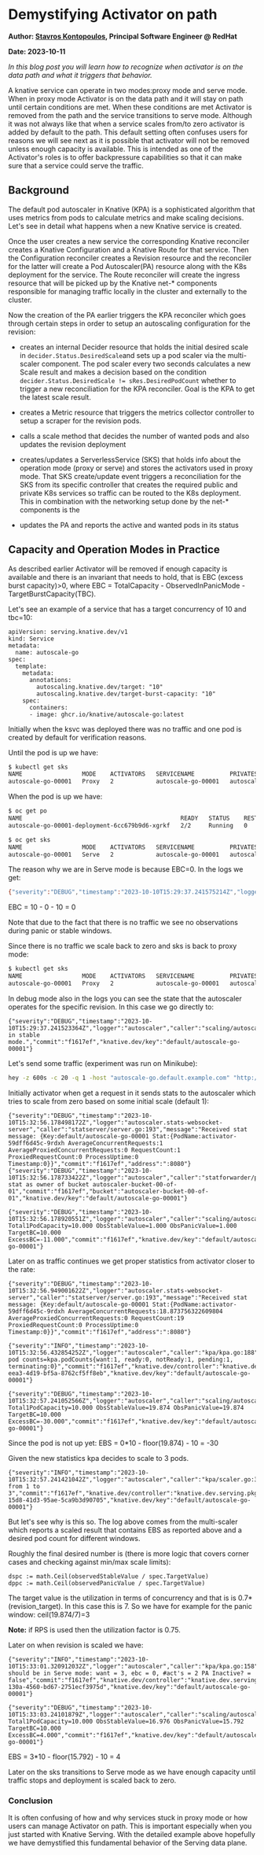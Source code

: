 # Demystifying Activator on path

**Author: [Stavros Kontopoulos](https://twitter.com/s_kontopoulos), Principal Software Engineer @ RedHat**

**Date: 2023-10-11**

_In this blog post you will learn how to recognize when activator is on the data path and what it triggers that behavior._

A knative service can operate in two modes:proxy mode and serve mode.
When in proxy mode Activator is on the data path and it will stay on path until certain conditions are met.
When these conditions are met Activator is removed from the path and the service transitions to serve mode.
Although it was not always like that when a service scales from/to zero activator is added by default to the path.
This default setting often confuses users for reasons we will see next as it is possible that activator will not
be removed unless enough capacity is available. This is intended as one of the Activator's roles is to offer backpressure capabilities so that it can make sure that a service could serve the traffic.


## Background

The default pod autoscaler in Knative (KPA) is a sophisticated algorithm that uses metrics from pods to
calculate metrics and make scaling decisions. Let's see in detail what happens when a new Knative service is created.

Once the user creates a new service the corresponding Knative reconciler creates a Knative Configuration and a Knative Route for that service. Then the Configuration reconciler creates a Revision resource and
the reconciler for the latter will create a Pod Autoscaler(PA) resource along with the K8s deployment for the service.
The Route reconciler will create the ingress resource that will be picked up by the Knative net-* components responsible
for managing traffic locally in the cluster and externally to the cluster.

Now the creation of the PA earlier triggers the KPA reconciler which goes through certain steps in order to setup an autoscaling configuration for the revision:

- creates an internal Decider resource that holds the initial desired scale in `decider.Status.DesiredScale`and
sets up a pod scaler via the multi-scaler component. The pod scaler every two seconds calculates a new Scale
result and makes a decision based on the condition `decider.Status.DesiredScale != sRes.DesiredPodCount` whether to trigger a new reconciliation for the KPA reconciler. Goal is the KPA to get the latest scale result.

- creates a Metric resource that triggers the metrics collector controller to setup a scraper for the revision pods.

- calls a scale method that decides the number of wanted pods and also updates the revision deployment

- creates/updates a ServerlessService (SKS) that holds info about the operation mode (proxy or serve) and stores the activators used in proxy mode. That SKS create/update event triggers a reconciliation for the SKS from its specific controller that creates the required public and private K8s services so traffic can be routed to the K8s deployment.
This in combination with the networking setup done by the net-* components is the

- updates the PA and reports the active and wanted pods in its status

## Capacity and Operation Modes in Practice

As described earlier Activator will be removed if enough capacity is available and there is an invariant that needs to
hold, that is EBC (excess burst capacity)>0, where EBC = TotalCapacity - ObservedInPanicMode - TargetBurstCapacity(TBC).

Let's see an example of a service that has a target concurrency of 10 and tbc=10:

```
apiVersion: serving.knative.dev/v1
kind: Service
metadata:
  name: autoscale-go
spec:
  template:
    metadata:
      annotations:
        autoscaling.knative.dev/target: "10"
        autoscaling.knative.dev/target-burst-capacity: "10"
    spec:
      containers:
      - image: ghcr.io/knative/autoscale-go:latest
```

Initially when the ksvc was deployed there was no traffic and one pod is created by default for verification reasons.

Until the pod is up we have:
```bash
$ kubectl get sks
NAME                 MODE    ACTIVATORS   SERVICENAME          PRIVATESERVICENAME           READY     REASON
autoscale-go-00001   Proxy   2            autoscale-go-00001   autoscale-go-00001-private   Unknown   NoHealthyBackends
```
When the pod is up we have:

```bash
$ oc get po
NAME                                             READY   STATUS    RESTARTS   AGE
autoscale-go-00001-deployment-6cc679b9d6-xgrkf   2/2     Running   0          24s

$ oc get sks
NAME                 MODE    ACTIVATORS   SERVICENAME          PRIVATESERVICENAME           READY   REASON
autoscale-go-00001   Serve   2            autoscale-go-00001   autoscale-go-00001-private   True    
```

The reason why we are in Serve mode is because EBC=0. In the logs we get:


```bash
{"severity":"DEBUG","timestamp":"2023-10-10T15:29:37.241575214Z","logger":"autoscaler","caller":"scaling/autoscaler.go:286","message":"PodCount=1 Total1PodCapacity=10.000 ObsStableValue=0.000 ObsPanicValue=0.000 TargetBC=10.000 ExcessBC=0.000","commit":"f1617ef","knative.dev/key":"default/autoscale-go-00001"}
```

EBC = 10 - 0 - 10 = 0

Note that due to the fact that there is no traffic we see no observations during panic or stable windows.

Since there is no traffic we scale back to zero and sks is back to proxy mode:

```bash
$ kubectl get sks
NAME                 MODE    ACTIVATORS   SERVICENAME          PRIVATESERVICENAME           READY     REASON
autoscale-go-00001   Proxy   2            autoscale-go-00001   autoscale-go-00001-private   Unknown   NoHealthyBackends
```

In debug mode also in the logs you can see the state that the autoscaler operates for the specific revision.
In this case we go directly to:

```
{"severity":"DEBUG","timestamp":"2023-10-10T15:29:37.241523364Z","logger":"autoscaler","caller":"scaling/autoscaler.go:247","message":"Operating in stable mode.","commit":"f1617ef","knative.dev/key":"default/autoscale-go-00001"}
```

Let's send some traffic (experiment was run on Minikube):

```bash
hey -z 600s -c 20 -q 1 -host "autoscale-go.default.example.com" "http://192.168.39.43:32718?sleep=1000"
```

Initially activator when get a request in it sends stats to the autoscaler which tries to
scale from zero based on some initial scale (default 1):

```
{"severity":"DEBUG","timestamp":"2023-10-10T15:32:56.178498172Z","logger":"autoscaler.stats-websocket-server","caller":"statserver/server.go:193","message":"Received stat message: {Key:default/autoscale-go-00001 Stat:{PodName:activator-59dff6d45c-9rdxh AverageConcurrentRequests:1 AverageProxiedConcurrentRequests:0 RequestCount:1 ProxiedRequestCount:0 ProcessUptime:0 Timestamp:0}}","commit":"f1617ef","address":":8080"}
{"severity":"DEBUG","timestamp":"2023-10-10T15:32:56.178733422Z","logger":"autoscaler","caller":"statforwarder/processor.go:64","message":"Accept stat as owner of bucket autoscaler-bucket-00-of-01","commit":"f1617ef","bucket":"autoscaler-bucket-00-of-01","knative.dev/key":"default/autoscale-go-00001"}
```

```
{"severity":"DEBUG","timestamp":"2023-10-10T15:32:56.178920551Z","logger":"autoscaler","caller":"scaling/autoscaler.go:286","message":"PodCount=0 Total1PodCapacity=10.000 ObsStableValue=1.000 ObsPanicValue=1.000 TargetBC=10.000 ExcessBC=-11.000","commit":"f1617ef","knative.dev/key":"default/autoscale-go-00001"}
```

Later on as traffic continues we get proper statistics from activator closer to the rate:

```
{"severity":"DEBUG","timestamp":"2023-10-10T15:32:56.949001622Z","logger":"autoscaler.stats-websocket-server","caller":"statserver/server.go:193","message":"Received stat message: {Key:default/autoscale-go-00001 Stat:{PodName:activator-59dff6d45c-9rdxh AverageConcurrentRequests:18.873756322609804 AverageProxiedConcurrentRequests:0 RequestCount:19 ProxiedRequestCount:0 ProcessUptime:0 Timestamp:0}}","commit":"f1617ef","address":":8080"}
```

```
{"severity":"INFO","timestamp":"2023-10-10T15:32:56.432854252Z","logger":"autoscaler","caller":"kpa/kpa.go:188","message":"Observed pod counts=kpa.podCounts{want:1, ready:0, notReady:1, pending:1, terminating:0}","commit":"f1617ef","knative.dev/controller":"knative.dev.serving.pkg.reconciler.autoscaling.kpa.Reconciler","knative.dev/kind":"autoscaling.internal.knative.dev.PodAutoscaler","knative.dev/traceid":"7988492e-eea3-4d19-bf5a-8762cf5ff8eb","knative.dev/key":"default/autoscale-go-00001"}

{"severity":"DEBUG","timestamp":"2023-10-10T15:32:57.241052566Z","logger":"autoscaler","caller":"scaling/autoscaler.go:286","message":"PodCount=0 Total1PodCapacity=10.000 ObsStableValue=19.874 ObsPanicValue=19.874 TargetBC=10.000 ExcessBC=-30.000","commit":"f1617ef","knative.dev/key":"default/autoscale-go-00001"}
```

Since the pod is not up yet: EBS = 0*10 - floor(19.874) - 10 = -30


Given the new statistics kpa decides to scale to 3 pods.

```
{"severity":"INFO","timestamp":"2023-10-10T15:32:57.241421042Z","logger":"autoscaler","caller":"kpa/scaler.go:370","message":"Scaling from 1 to 3","commit":"f1617ef","knative.dev/controller":"knative.dev.serving.pkg.reconciler.autoscaling.kpa.Reconciler","knative.dev/kind":"autoscaling.internal.knative.dev.PodAutoscaler","knative.dev/traceid":"6dcf87c9-15d8-41d3-95ae-5ca9b3d90705","knative.dev/key":"default/autoscale-go-00001"}
```

But let's see why is this so. The log above comes from the multi-scaler which reports
a scaled result that contains EBS as reported above and a desired pod count for different windows.

Roughly the final desired number is (there is more logic that covers corner
  cases and checking against min/max scale limits):

```
dspc := math.Ceil(observedStableValue / spec.TargetValue)
dppc := math.Ceil(observedPanicValue / spec.TargetValue)
```


The target value is the utilization in terms of concurrency and that is is 0.7*(revision_target).
In this case this is 7. So we have for example for the panic window: ceil(19.874/7)=3

**Note:** if RPS is used then the utilization factor is 0.75.

Later on when revision is scaled we have:

```
{"severity":"INFO","timestamp":"2023-10-10T15:33:01.320912032Z","logger":"autoscaler","caller":"kpa/kpa.go:158","message":"SKS should be in Serve mode: want = 3, ebc = 0, #act's = 2 PA Inactive? = false","commit":"f1617ef","knative.dev/controller":"knative.dev.serving.pkg.reconciler.autoscaling.kpa.Reconciler","knative.dev/kind":"autoscaling.internal.knative.dev.PodAutoscaler","knative.dev/traceid":"f0d22038-130a-4560-bd67-2751ecf3975d","knative.dev/key":"default/autoscale-go-00001"}

{"severity":"DEBUG","timestamp":"2023-10-10T15:33:03.24101879Z","logger":"autoscaler","caller":"scaling/autoscaler.go:286","message":"PodCount=3 Total1PodCapacity=10.000 ObsStableValue=16.976 ObsPanicValue=15.792 TargetBC=10.000 ExcessBC=4.000","commit":"f1617ef","knative.dev/key":"default/autoscale-go-00001"}
```

EBS = 3*10 - floor(15.792) - 10 = 4

Later on the sks transitions to Serve mode as we have enough capacity until traffic stops and deployment is scaled back to zero.

### Conclusion

It is often confusing of how and why services stuck in proxy mode or how users can manage Activator on path.
This is important especially when you just started with Knative Serving. With the detailed example above hopefully we have demystified this fundamental behavior of the Serving data plane.
